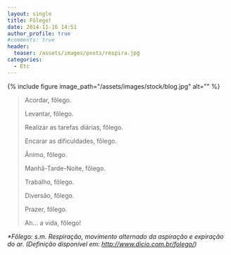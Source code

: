 ```yaml
---
layout: single
title: Fôlego!
date: 2014-11-16 14:51
author_profile: true
#comments: true
header:
  teaser: /assets/images/posts/respira.jpg
categories: 
  - Etc
---
```


{% include figure image_path="/assets/images/stock/blog.jpg" alt=""  %}


>Acordar, fôlego.
>
>Levantar, fôlego.
>
>Realizar as tarefas diárias, fôlego.
>
>Encarar as dificuldades, fôlego.
>
>Ânimo, fôlego.
>
>Manhã-Tarde-Noite, fôlego.
>
>Trabalho, fôlego.
>
>Diversão, fôlego.
>
>Prazer, fôlego.
>
>Ah... a vida, fôlego!

<em>*Fôlego: s.m. Respiração, movimento alternado da aspiração e expiração do ar. (Definição disponível em: <a href="http://www.dicio.com.br/folego/">http://www.dicio.com.br/folego/</a>)</em>

